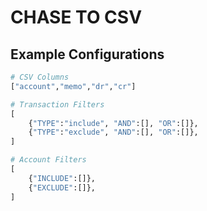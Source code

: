 # CHASE TO CSV

## Example Configurations

```python
# CSV Columns
["account","memo","dr","cr"]
```

```python
# Transaction Filters
[
    {"TYPE":"include", "AND":[], "OR":[]},
    {"TYPE":"exclude", "AND":[], "OR":[]},
]
```


```python
# Account Filters
[
    {"INCLUDE":[]},
    {"EXCLUDE":[]},
]
```

